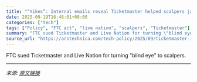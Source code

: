 ```yaml
---
title: "“Yikes”: Internal emails reveal Ticketmaster helped scalpers jack up prices"
date: 2025-09-19T16:48:01+08:00
categories: ["tech"]
tags: ["Policy", "FTC act", "live nation", "scalpers", "Ticketmaster"]
summary: "FTC sued Ticketmaster and Live Nation for turning \"blind eye\" to scalpers."
source_url: "https://arstechnica.com/tech-policy/2025/09/ticketmaster-intentionally-screwed-fans-out-of-billions-ftc-lawsuit-says/"
---
```


FTC sued Ticketmaster and Live Nation for turning "blind eye" to scalpers.

---

*来源: [原文链接](https://arstechnica.com/tech-policy/2025/09/ticketmaster-intentionally-screwed-fans-out-of-billions-ftc-lawsuit-says/)*

